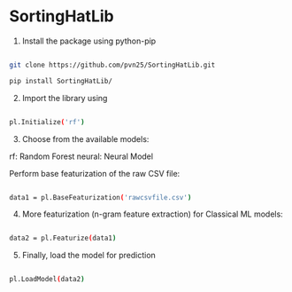 # SortingHatLib


1. Install the package using python-pip

```bash

git clone https://github.com/pvn25/SortingHatLib.git

pip install SortingHatLib/
```
2. Import the library using 

```bash

pl.Initialize('rf')

```
3. Choose from the available models:

rf: Random Forest
neural: Neural Model

Perform base featurization of the raw CSV file:

```bash

data1 = pl.BaseFeaturization('rawcsvfile.csv')

```

4. More featurization (n-gram feature extraction) for Classical ML models:

```bash

data2 = pl.Featurize(data1)

```

5. Finally, load the model for prediction

```bash

pl.LoadModel(data2)

```

